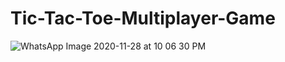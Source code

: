 # Tic-Tac-Toe-Multiplayer-Game

![WhatsApp Image 2020-11-28 at 10 06 30 PM](https://user-images.githubusercontent.com/48353166/100534689-9f2c4200-3237-11eb-8daa-f629014eb70c.jpeg)
